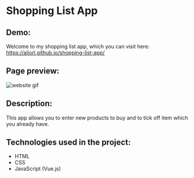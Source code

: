 # Shopping List App

## Demo:

Welcome to my shopping list app, which you can visit here: https://aliorl.github.io/shopping-list-app/

## Page preview:

![website gif](https://media.giphy.com/media/8mgvIWyNjThgRHlsUG/giphy.gif)

## Description:
This app allows you to enter new products to buy and to tick off item which you already have.

## Technologies used in the project:
- HTML
- CSS
- JavaScript (Vue.js)

